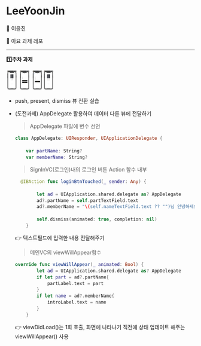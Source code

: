 # LeeYoonJin
🍏 이윤진

🍎 아요 과제 레포

---------

**1️⃣주차 과제**

<img src="./img/1-1.png" alt="2-1" style="zoom:10%;" width = "300px"/> <img src="./img/1-2.png" alt="2-1" style="zoom:10%;" width = "300px"/> <img src="./img/1-3.png" alt="2-1" style="zoom:10%;" width = "300px"/><img src="./img/1-4.png" alt="2-1" style="zoom:10%;" width = "300px"/>

* push, present, dismiss 뷰 전환 실습

* (도전과제) AppDelegate 활용하여 데이터 다른 뷰에 전달하기

  > AppDelegate 파일에 변수 선언

  ```swift
  class AppDelegate: UIResponder, UIApplicationDelegate {
    
      var partName: String?
      var memberName: String?
  ```

  > SignInVC(로그인)내의 로그인 버튼 Action 함수 내부

  ```swift
    @IBAction func loginBtnTouched(_ sender: Any) {
          
          let ad = UIApplication.shared.delegate as? AppDelegate
          ad?.partName = self.partTextField.text
          ad?.memberName = "\(self.nameTextField.text ?? "")님 안녕하세요🤗"
          
          self.dismiss(animated: true, completion: nil)
      }
  ```

  👉 텍스트필드에 입력한 내용 전달해주기

  > 메인VC의 viewWillAppear함수

  ```swift
  override func viewWillAppear(_ animated: Bool) {
          let ad = UIApplication.shared.delegate as? AppDelegate
          if let part = ad?.partName{
              partLabel.text = part
          }
          if let name = ad?.memberName{
              introLabel.text = name
          }
      }
  ```

  👉 viewDidLoad()는 1회 호출, 화면에 나타나기 직전에 상태 업데이트 해주는 viewWillAppear() 사용

